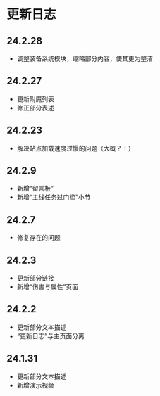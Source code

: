 #   更新日志 <!-- {docsify-ignore-all} -->

##  24.2.28
-   调整装备系统模块，缩略部分内容，使其更为整洁

##  24.2.27
-   更新附魔列表
-   修正部分表述

##  24.2.23
-   解决站点加载速度过慢的问题（大概？！）


##  24.2.9
-   新增“留言板”
-   新增“主线任务过门槛”小节


##  24.2.7

-   修复存在的问题

##  24.2.3

-   更新部分链接
-   新增“伤害与属性”页面

##  24.2.2

-   更新部分文本描述
-   “更新日志”与主页面分离

##  24.1.31

-   更新部分文本描述
-   新增演示视频

